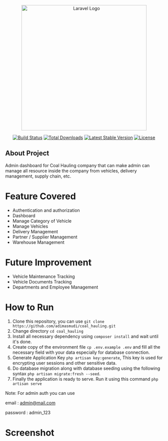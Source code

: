 <p align="center"><a href="https://laravel.com" target="_blank"><img src="https://raw.githubusercontent.com/laravel/art/master/logo-lockup/5%20SVG/2%20CMYK/1%20Full%20Color/laravel-logolockup-cmyk-red.svg" width="400" alt="Laravel Logo"></a></p>

<p align="center">
<a href="https://github.com/laravel/framework/actions"><img src="https://github.com/laravel/framework/workflows/tests/badge.svg" alt="Build Status"></a>
<a href="https://packagist.org/packages/laravel/framework"><img src="https://img.shields.io/packagist/dt/laravel/framework" alt="Total Downloads"></a>
<a href="https://packagist.org/packages/laravel/framework"><img src="https://img.shields.io/packagist/v/laravel/framework" alt="Latest Stable Version"></a>
<a href="https://packagist.org/packages/laravel/framework"><img src="https://img.shields.io/packagist/l/laravel/framework" alt="License"></a>
</p>

## About Project

Admin dashboard for Coal Hauling company that can make admin can manage all resource inside the company from vehicles, delivery management, supply chain, etc.

# Feature Covered

-   Authentication and authorization
-   Dashboard
-   Manage Category of Vehicle
-   Manage Vehicles
-   Delivery Management
-   Partner / Supplier Management
-   Warehouse Management

# Future Improvement

-   Vehicle Maintenance Tracking
-   Vehicle Documents Tracking
-   Departments and Employee Management

# How to Run

1. Clone this repository, you can use `git clone https://github.com/adimasmudi/coal_hauling.git`
2. Change directory `cd coal_hauling`
3. Install all necessary dependency using `composer install` and wait until it's done.
4. Create copy of the environment file `cp .env.example .env` and fill all the necessary field with your data especially for database connection.
5. Generate Application Key `php artisan key:generate`, This key is used for encrypting user sessions and other sensitive data.
6. Do database migration along with database seeding using the following syntax `php artisan migrate:fresh --seed`.
7. Finally the application is ready to serve. Run it using this command `php artisan serve`

Note:
For admin auth you can use

email : admin@mail.com

password : admin_123

# Screenshot
